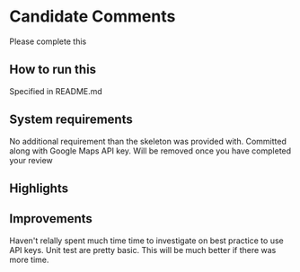 # Candidate Comments

Please complete this

## How to run this
Specified in README.md

## System requirements
No additional requirement than the skeleton was provided with.
Committed along with Google Maps API key. Will be removed once you have completed your review

## Highlights

## Improvements
Haven't relally spent much time time to investigate on best practice to use API keys.
Unit test are pretty basic. This will be much better if there was more time.